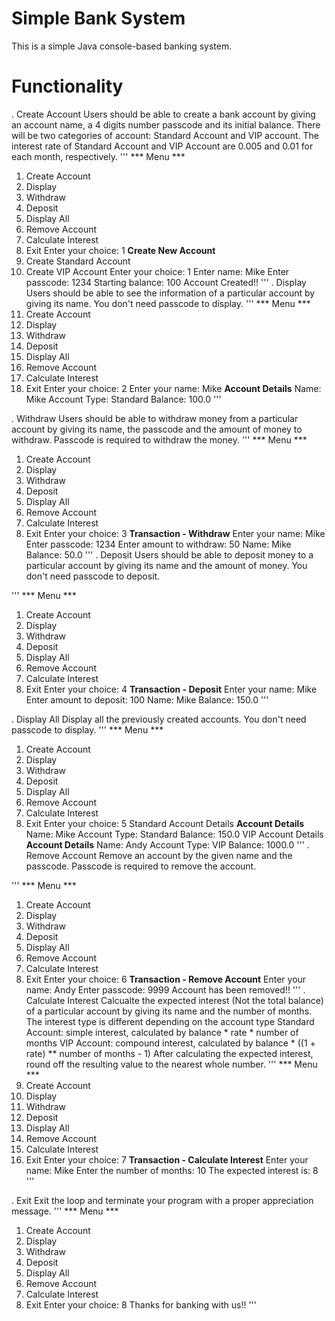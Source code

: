 # Simple Bank System
This is a simple Java console-based banking system.
# Functionality
. Create Account
Users should be able to create a bank account by giving an account name, a 4 digits number
passcode and its initial balance. There will be two categories of account: Standard Account
and VIP account. The interest rate of Standard Account and VIP Account are 0.005 and 0.01
for each month, respectively.
'''
*** Menu ***
1. Create Account
2. Display
3. Withdraw
4. Deposit
5. Display All
6. Remove Account
7. Calculate Interest
8. Exit
Enter your choice: 1
**Create New Account**
1. Create Standard Account
2. Create VIP Account
Enter your choice: 1
Enter name: Mike
Enter passcode: 1234
Starting balance: 100
Account Created!!
'''
. Display
Users should be able to see the information of a particular account by giving its name.
You don't need passcode to display.
'''
*** Menu ***
1. Create Account
2. Display
3. Withdraw
4. Deposit
5. Display All
6. Remove Account
7. Calculate Interest
8. Exit
Enter your choice: 2
Enter your name: Mike
**Account Details**
Name: Mike
Account Type: Standard
Balance: 100.0
'''

. Withdraw
Users should be able to withdraw money from a particular account by giving its name, the
passcode and the amount of money to withdraw.
Passcode is required to withdraw the money.
'''
*** Menu ***
1. Create Account
2. Display
3. Withdraw
4. Deposit
5. Display All
6. Remove Account
7. Calculate Interest
8. Exit
Enter your choice: 3
**Transaction - Withdraw**
Enter your name: Mike
Enter passcode: 1234
Enter amount to withdraw: 50
Name: Mike
Balance: 50.0
'''
. Deposit
Users should be able to deposit money to a particular account by giving its name and the
amount of money.
You don't need passcode to deposit.

'''
*** Menu ***
1. Create Account
2. Display
3. Withdraw
4. Deposit
5. Display All
6. Remove Account
7. Calculate Interest
8. Exit
Enter your choice: 4
**Transaction - Deposit**
Enter your name: Mike
Enter amount to deposit: 100
Name: Mike
Balance: 150.0
'''

. Display All
Display all the previously created accounts.
You don't need passcode to display.
'''
*** Menu ***
1. Create Account
2. Display
3. Withdraw
4. Deposit
5. Display All
6. Remove Account
7. Calculate Interest
8. Exit
Enter your choice: 5
Standard Account Details
**Account Details**
Name: Mike
Account Type: Standard
Balance: 150.0
VIP Account Details
**Account Details**
Name: Andy
Account Type: VIP
Balance: 1000.0
'''
. Remove Account
Remove an account by the given name and the passcode.
Passcode is required to remove the account.

'''
*** Menu ***
1. Create Account
2. Display
3. Withdraw
4. Deposit
5. Display All
6. Remove Account
7. Calculate Interest
8. Exit
Enter your choice: 6
**Transaction - Remove Account**
Enter your name: Andy
Enter passcode: 9999
Account has been removed!!
'''
. Calculate Interest
Calcualte the expected interest (Not the total balance) of a particular account by giving its
name and the number of months.
The interest type is different depending on the account type
Standard Account: simple interest, calculated by balance * rate * number of
months
VIP Account: compound interest, calculated by balance * ((1 + rate) **
number of months - 1)
After calculating the expected interest, round off the resulting value to the nearest whole
number.
'''
*** Menu ***
1. Create Account
2. Display
3. Withdraw
4. Deposit
5. Display All
6. Remove Account
7. Calculate Interest
8. Exit
Enter your choice: 7
**Transaction - Calculate Interest**
Enter your name: Mike
Enter the number of months: 10
The expected interest is: 8
'''

. Exit
Exit the loop and terminate your program with a proper appreciation message.
'''
*** Menu ***
1. Create Account
2. Display
3. Withdraw
4. Deposit
5. Display All
6. Remove Account
7. Calculate Interest
8. Exit
Enter your choice: 8
Thanks for banking with us!!
'''
